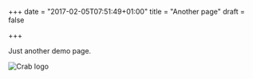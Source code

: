 +++
date = "2017-02-05T07:51:49+01:00"
title = "Another page"
draft = false

+++

Just another demo page.

![Crab logo](/img/crab-logo.png)
